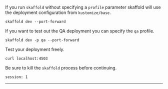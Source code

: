 
If you run `skaffold` without specifying a `profile` parameter skaffold will use the deployment configuration from `kustomize/base`.

```execute-1
skaffold dev --port-forward

```



If you want to test out the QA deployment you can specify the `qa` profile.


```execute-1
skaffold dev -p qa --port-forward
```

Test your deployment freely.
```execute-1
curl localhost:4503
```

Be sure to kill the `skaffold` process before continuing.

```terminal:interrupt
session: 1
```


---


